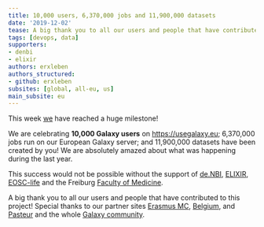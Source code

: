 ```yaml
---
title: 10,000 users, 6,370,000 jobs and 11,900,000 datasets
date: '2019-12-02'
tease: A big thank you to all our users and people that have contributed to this project!
tags: [devops, data]
supporters:
- denbi
- elixir
authors: erxleben
authors_structured:
- github: erxleben
subsites: [global, all-eu, us]
main_subsite: eu
---
```


This week [we](/freiburg/people) have reached a huge milestone! 

We are celebrating **10,000 Galaxy users** on https://usegalaxy.eu; 6,370,000 jobs run on our European Galaxy server; and 11,900,000 datasets have been created by you! We are absolutely amazed about what was happening during the last year.

This success would not be possible without the support of [de.NBI](https://www.denbi.de/), [ELIXIR](http://elixir-europe.org/), [EOSC-life](https://www.eosc-portal.eu/eosc-life) and the Freiburg [Faculty of Medicine](http://www.med.uni-freiburg.de).

A big thank you to all our users and people that have contributed to this project! Special thanks to our partner sites [Erasmus MC](https://galaxyproject.eu/erasmusmc/), [Belgium](https://galaxyproject.eu/vib/), and [Pasteur](https://galaxyproject.eu/pasteur/) and the whole [Galaxy community](https://galaxyproject.org/community/).
